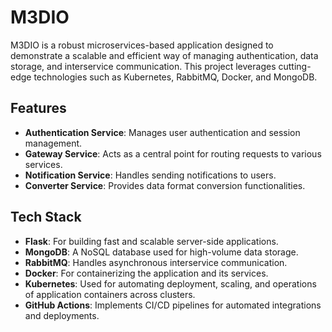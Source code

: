 # M3DIO

M3DIO is a robust microservices-based application designed to demonstrate a scalable and efficient way of managing authentication, data storage, and interservice communication. This project leverages cutting-edge technologies such as Kubernetes, RabbitMQ, Docker, and MongoDB.

## Features

- **Authentication Service**: Manages user authentication and session management.
- **Gateway Service**: Acts as a central point for routing requests to various services.
- **Notification Service**: Handles sending notifications to users.
- **Converter Service**: Provides data format conversion functionalities.

## Tech Stack

- **Flask**: For building fast and scalable server-side applications.
- **MongoDB**: A NoSQL database used for high-volume data storage.
- **RabbitMQ**: Handles asynchronous interservice communication.
- **Docker**: For containerizing the application and its services.
- **Kubernetes**: Used for automating deployment, scaling, and operations of application containers across clusters.
- **GitHub Actions**: Implements CI/CD pipelines for automated integrations and deployments.


